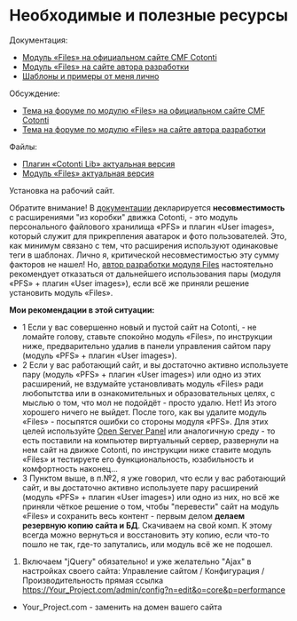 Необходимые и полезные ресурсы
===========

Документация:
 - [Модуль «Files» на официальном сайте CMF Cotonti](https://www.cotonti.com/ru/extensions/files-media/files-module)
 - [Модуль «Files» на сайте автора разработки](https://www.cotonti.com/ru/extensions/files-media/files-module)
 - [Шаблоны и примеры от меня лично](https://github.com/webitproff/files-TPL)
 
Обсуждение:
 - [Тема на форуме по модулю «Files» на официальном сайте CMF Cotonti](https://www.cotonti.com/ru/forums?m=posts&q=7715&n=last#bottom)
 - [Тема на форуме по модулю «Files» на сайте автора разработки](https://lily-software.com/forums?m=posts&q=307)

Файлы:
 - [Плагин «Cotonti Lib» актуальная версия](https://github.com/Alex300/cotonti-lib)
 - [Модуль «Files» актуальная версия](https://github.com/Alex300/files)

 
Установка на рабочий сайт.

Обратите внимание!
В [документации](https://www.cotonti.com/ru/extensions/files-media/files-module#ch4) декларируется **несовместимость** c расширениями "из коробки" движка Cotonti, - это модуль персонального файлового хранилища «PFS» и плагин «User images», который служит для прикрепления аватарок и фото пользователей.
Это, как минимум связано с тем, что расширения используют одинаковые теги в шаблонах.
Лично я, критической несовместимостью эту сумму факторов не нашел! 
Но, [автор разработки модуля Files](https://www.cotonti.com/ru/users/Alex300) настоятельно рекомендует отказаться от дальнейшего использования пары (модуля «PFS» + плагин «User images»), если всё же приняли решение установить модуль «Files». 

**Мои рекомендации в этой ситуации:**
 - 1 Если у вас совершенно новый и пустой сайт на Cotonti, - не ломайте голову, ставьте спокойно модуль «Files», по инструкции ниже, предварительно удалив в панели управления сайтом пару (модуль «PFS» + плагин «User images»).
 - 2 Если у вас работающий сайт, и вы достаточно активно используете пару (модуль «PFS» + плагин «User images») или одно из этих расширений, не вздумайте установливать модуль «Files» ради любопытства или в ознакомительных и образовательных целях, с мыслью о том, что мол не подойдёт - просто удалю.
 Нет! Из этого хорошего ничего не выйдет. После того, как вы удалите модуль «Files» - посыпятся ошибки со стороны модуля «PFS». Для этих целей используйте [Open Server Panel](https://ospanel.io/) или аналогичную среду - то есть поставили на компьютер виртуальный сервер, развернули на нем сайт на движке Cotonti, по инструкции ниже ставите модуль «Files» и тестируете его функциональность, юзабильность и комфортность наконец...
 - 3 Пунктом выше, в п.№2, я уже говорил, что если у вас работающий сайт, и вы достаточно активно используете пару расширений (модуль «PFS» + плагин «User images») или одно из них, но всё же приняли чёткое решение о том, чтобы "перевести" сайт на модуль «Files» и сохранить весь контент - первым делом **делаем резервную копию сайта и БД**. Скачиваем на свой комп. К этому всегда можно вернуться и восстановить эту копию, если что-то пошло не так, где-то запутались, или модуль всё же не подошел.


1. Включаем "jQuery" обязательно! и уже желательно "Ajax" в настройках своего сайта:
Управление сайтом / Конфигурация / Производительность
прямая ссылка https://Your_Project.com/admin/config?n=edit&o=core&p=performance
* Your_Project.com - заменить на домен вашего сайта


 
